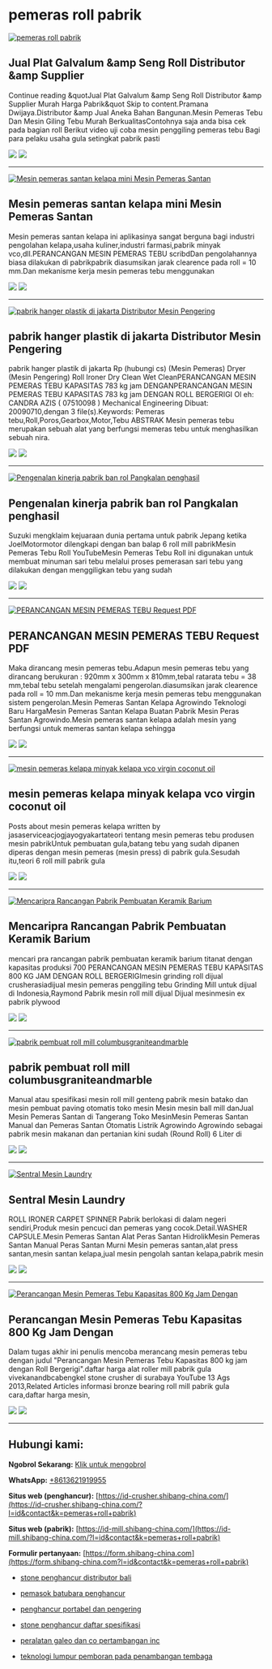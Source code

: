# pemeras roll pabrik

<a href="https://swt.shibang-china.com/?l=id&img&k=pemeras+roll+pabrik" target="_blank">![pemeras roll pabrik](http://static.shibang-china.com/all-800x300/1374.jpg)</a>

## Jual Plat Galvalum &amp Seng Roll Distributor &amp Supplier
Continue reading &quotJual Plat Galvalum &amp Seng Roll Distributor &amp Supplier Murah Harga Pabrik&quot Skip to content.Pramana Dwijaya.Distributor &amp Jual Aneka Bahan Bangunan.Mesin Pemeras Tebu Dan Mesin Giling Tebu Murah BerkualitasContohnya saja anda bisa cek pada bagian roll Berikut video uji coba mesin penggiling pemeras tebu Bagi para pelaku usaha gula setingkat pabrik pasti


<a href="https://whatsapp.shibangsoft.com/WhatsApp.php" target="_blank" title="WhatsApp">![](http://static.shibang-china.com/icon/whatsapp.png)</a> <a href="https://swt.shibang-china.com/?l=id&icon&k=pemeras+roll+pabrik" target="_blank">![](http://static.shibang-china.com/icon/chat-id.png)</a>

---

<a href="https://swt.shibang-china.com/?l=id&img&k=pemeras+roll+pabrik" target="_blank">![Mesin pemeras santan kelapa mini Mesin Pemeras Santan](http://static.shibang-china.com/all-800x300/231.jpg)</a>

## Mesin pemeras santan kelapa mini Mesin Pemeras Santan
Mesin pemeras santan kelapa ini aplikasinya sangat berguna bagi industri pengolahan kelapa,usaha kuliner,industri farmasi,pabrik minyak vco,dll.PERANCANGAN MESIN PEMERAS TEBU scribdDan pengolahannya biasa dilakukan di pabrikpabrik diasumsikan jarak clearence pada roll = 10 mm.Dan mekanisme kerja mesin pemeras tebu menggunakan


<a href="https://whatsapp.shibangsoft.com/WhatsApp.php" target="_blank" title="WhatsApp">![](http://static.shibang-china.com/icon/whatsapp.png)</a> <a href="https://swt.shibang-china.com/?l=id&icon&k=pemeras+roll+pabrik" target="_blank">![](http://static.shibang-china.com/icon/chat-id.png)</a>

---

<a href="https://swt.shibang-china.com/?l=id&img&k=pemeras+roll+pabrik" target="_blank">![pabrik hanger plastik di jakarta Distributor Mesin Pengering](http://static.shibang-china.com/all-800x300/546.jpg)</a>

## pabrik hanger plastik di jakarta Distributor Mesin Pengering
pabrik hanger plastik di jakarta Rp (hubungi cs) (Mesin Pemeras) Dryer (Mesin Pengering) Roll Ironer Dry Clean Wet CleanPERANCANGAN MESIN PEMERAS TEBU KAPASITAS 783 kg jam DENGANPERANCANGAN MESIN PEMERAS TEBU KAPASITAS 783 kg jam DENGAN ROLL BERGERIGI Ol eh: CANDRA AZIS ( 07510098 ) Mechanical Engineering Dibuat: 20090710,dengan 3 file(s).Keywords: Pemeras tebu,Roll,Poros,Gearbox,Motor,Tebu ABSTRAK Mesin pemeras tebu merupakan sebuah alat yang berfungsi memeras tebu untuk menghasilkan sebuah nira.


<a href="https://whatsapp.shibangsoft.com/WhatsApp.php" target="_blank" title="WhatsApp">![](http://static.shibang-china.com/icon/whatsapp.png)</a> <a href="https://swt.shibang-china.com/?l=id&icon&k=pemeras+roll+pabrik" target="_blank">![](http://static.shibang-china.com/icon/chat-id.png)</a>

---

<a href="https://swt.shibang-china.com/?l=id&img&k=pemeras+roll+pabrik" target="_blank">![Pengenalan kinerja pabrik ban rol Pangkalan penghasil](http://static.shibang-china.com/all-800x300/351.jpg)</a>

## Pengenalan kinerja pabrik ban rol Pangkalan penghasil
Suzuki mengklaim kejuaraan dunia pertama untuk pabrik Jepang ketika JoelMotormotor dilengkapi dengan ban balap 6 roll mill pabrikMesin Pemeras Tebu Roll YouTubeMesin Pemeras Tebu Roll ini digunakan untuk membuat minuman sari tebu melalui proses pemerasan sari tebu yang dilakukan dengan menggiligkan tebu yang sudah


<a href="https://whatsapp.shibangsoft.com/WhatsApp.php" target="_blank" title="WhatsApp">![](http://static.shibang-china.com/icon/whatsapp.png)</a> <a href="https://swt.shibang-china.com/?l=id&icon&k=pemeras+roll+pabrik" target="_blank">![](http://static.shibang-china.com/icon/chat-id.png)</a>

---

<a href="https://swt.shibang-china.com/?l=id&img&k=pemeras+roll+pabrik" target="_blank">![PERANCANGAN MESIN PEMERAS TEBU Request PDF](http://static.shibang-china.com/all-800x300/73.jpg)</a>

## PERANCANGAN MESIN PEMERAS TEBU Request PDF
Maka dirancang mesin pemeras tebu.Adapun mesin pemeras tebu yang dirancang berukuran : 920mm x 300mm x 810mm,tebal ratarata tebu = 38 mm,tebal tebu setelah mengalami pengerolan.diasumsikan jarak clearence pada roll = 10 mm.Dan mekanisme kerja mesin pemeras tebu menggunakan sistem pengerolan.Mesin Pemeras Santan Kelapa Agrowindo Teknologi Baru HargaMesin Pemeras Santan Kelapa Buatan Pabrik Mesin Peras Santan Agrowindo.Mesin pemeras santan kelapa adalah mesin yang berfungsi untuk memeras santan kelapa sehingga


<a href="https://whatsapp.shibangsoft.com/WhatsApp.php" target="_blank" title="WhatsApp">![](http://static.shibang-china.com/icon/whatsapp.png)</a> <a href="https://swt.shibang-china.com/?l=id&icon&k=pemeras+roll+pabrik" target="_blank">![](http://static.shibang-china.com/icon/chat-id.png)</a>

---

<a href="https://swt.shibang-china.com/?l=id&img&k=pemeras+roll+pabrik" target="_blank">![mesin pemeras kelapa minyak kelapa vco virgin coconut oil](http://static.shibang-china.com/all-800x300/4.jpg)</a>

## mesin pemeras kelapa minyak kelapa vco virgin coconut oil
Posts about mesin pemeras kelapa written by jasaserviceacjogjayogyakartateori tentang mesin pemeras tebu produsen mesin pabrikUntuk pembuatan gula,batang tebu yang sudah dipanen diperas dengan mesin pemeras (mesin press) di pabrik gula.Sesudah itu,teori 6 roll mill pabrik gula


<a href="https://whatsapp.shibangsoft.com/WhatsApp.php" target="_blank" title="WhatsApp">![](http://static.shibang-china.com/icon/whatsapp.png)</a> <a href="https://swt.shibang-china.com/?l=id&icon&k=pemeras+roll+pabrik" target="_blank">![](http://static.shibang-china.com/icon/chat-id.png)</a>

---

<a href="https://swt.shibang-china.com/?l=id&img&k=pemeras+roll+pabrik" target="_blank">![Mencaripra Rancangan Pabrik Pembuatan Keramik Barium](http://static.shibang-china.com/all-800x300/1189.jpg)</a>

## Mencaripra Rancangan Pabrik Pembuatan Keramik Barium
mencari pra rancangan pabrik pembuatan keramik barium titanat dengan kapasitas produksi 700 PERANCANGAN MESIN PEMERAS TEBU KAPASITAS 800 KG JAM DENGAN ROLL BERGERIGImesin grinding roll dijual crusherasiadijual mesin pemeras penggiling tebu Grinding Mill untuk dijual di Indonesia,Raymond Pabrik mesin roll mill dijual Dijual mesinmesin ex pabrik plywood


<a href="https://whatsapp.shibangsoft.com/WhatsApp.php" target="_blank" title="WhatsApp">![](http://static.shibang-china.com/icon/whatsapp.png)</a> <a href="https://swt.shibang-china.com/?l=id&icon&k=pemeras+roll+pabrik" target="_blank">![](http://static.shibang-china.com/icon/chat-id.png)</a>

---

<a href="https://swt.shibang-china.com/?l=id&img&k=pemeras+roll+pabrik" target="_blank">![pabrik pembuat roll mill columbusgraniteandmarble](http://static.shibang-china.com/all-800x300/560.jpg)</a>

## pabrik pembuat roll mill columbusgraniteandmarble
Manual atau spesifikasi mesin roll mill genteng pabrik mesin batako dan mesin pembuat paving otomatis toko mesin Mesin mesin ball mill danJual Mesin Pemeras Santan di Tangerang Toko MesinMesin Pemeras Santan Manual dan Pemeras Santan Otomatis Listrik Agrowindo Agrowindo sebagai pabrik mesin makanan dan pertanian kini sudah (Round Roll) 6 Liter di


<a href="https://whatsapp.shibangsoft.com/WhatsApp.php" target="_blank" title="WhatsApp">![](http://static.shibang-china.com/icon/whatsapp.png)</a> <a href="https://swt.shibang-china.com/?l=id&icon&k=pemeras+roll+pabrik" target="_blank">![](http://static.shibang-china.com/icon/chat-id.png)</a>

---

<a href="https://swt.shibang-china.com/?l=id&img&k=pemeras+roll+pabrik" target="_blank">![Sentral Mesin Laundry](http://static.shibang-china.com/all-800x300/886.jpg)</a>

## Sentral Mesin Laundry
ROLL IRONER CARPET SPINNER Pabrik berlokasi di dalam negeri sendiri,Produk mesin pencuci dan pemeras yang cocok.Detail.WASHER CAPSULE.Mesin Pemeras Santan Alat Peras Santan HidrolikMesin Pemeras Santan Manual Peras Santan Murni Mesin pemeras santan,alat press santan,mesin santan kelapa,jual mesin pengolah santan kelapa,pabrik mesin


<a href="https://whatsapp.shibangsoft.com/WhatsApp.php" target="_blank" title="WhatsApp">![](http://static.shibang-china.com/icon/whatsapp.png)</a> <a href="https://swt.shibang-china.com/?l=id&icon&k=pemeras+roll+pabrik" target="_blank">![](http://static.shibang-china.com/icon/chat-id.png)</a>

---

<a href="https://swt.shibang-china.com/?l=id&img&k=pemeras+roll+pabrik" target="_blank">![Perancangan Mesin Pemeras Tebu Kapasitas 800 Kg Jam Dengan](http://static.shibang-china.com/all-800x300/1521.jpg)</a>

## Perancangan Mesin Pemeras Tebu Kapasitas 800 Kg Jam Dengan
Dalam tugas akhir ini penulis mencoba merancang mesin pemeras tebu dengan judul "Perancangan Mesin Pemeras Tebu Kapasitas 800 kg jam dengan Roll Bergerigi".daftar harga alat roller mill pabrik gula vivekanandbcabengkel stone crusher di surabaya YouTube 13 Ags 2013,Related Articles informasi bronze bearing roll mill pabrik gula cara,daftar harga mesin,


<a href="https://whatsapp.shibangsoft.com/WhatsApp.php" target="_blank" title="WhatsApp">![](http://static.shibang-china.com/icon/whatsapp.png)</a> <a href="https://swt.shibang-china.com/?l=id&icon&k=pemeras+roll+pabrik" target="_blank">![](http://static.shibang-china.com/icon/chat-id.png)</a>

---
## Hubungi kami:

**Ngobrol Sekarang:** [Klik untuk mengobrol](https://swt.shibang-china.com?l=id&contact&k=pemeras+roll+pabrik)

**WhatsApp:**  [+8613621919955](https://whatsapp.shibangsoft.com/WhatsApp.php)

**Situs web (penghancur):** [https://id-crusher.shibang-china.com/](https://id-crusher.shibang-china.com/?l=id&contact&k=pemeras+roll+pabrik)

**Situs web (pabrik):** [https://id-mill.shibang-china.com/](https://id-mill.shibang-china.com/?l=id&contact&k=pemeras+roll+pabrik)

**Formulir pertanyaan:** [https://form.shibang-china.com](https://form.shibang-china.com?l=id&contact&k=pemeras+roll+pabrik)

* [stone penghancur distributor bali](../32/stone%20penghancur%20distributor%20bali.md)

* [pemasok batubara penghancur](../36/pemasok%20batubara%20penghancur.md)

* [penghancur portabel dan pengering](../40/penghancur%20portabel%20dan%20pengering.md)

* [stone penghancur daftar spesifikasi](../35/stone%20penghancur%20daftar%20spesifikasi.md)

* [peralatan galeo dan co pertambangan inc](../40/peralatan%20galeo%20dan%20co%20pertambangan%20inc.md)

* [teknologi lumpur pemboran pada penambangan tembaga](../33/teknologi%20lumpur%20pemboran%20pada%20penambangan%20tembaga.md)
